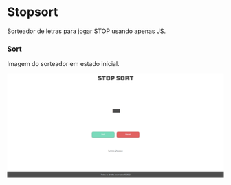 # Stopsort

Sorteador de letras para jogar STOP usando apenas JS.

### Sort
Imagem do sorteador em estado inicial.

![Sorteador](./assets/home.png)